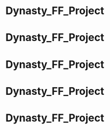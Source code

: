 # Dynasty_FF_Project
# Dynasty_FF_Project
# Dynasty_FF_Project
# Dynasty_FF_Project
# Dynasty_FF_Project
